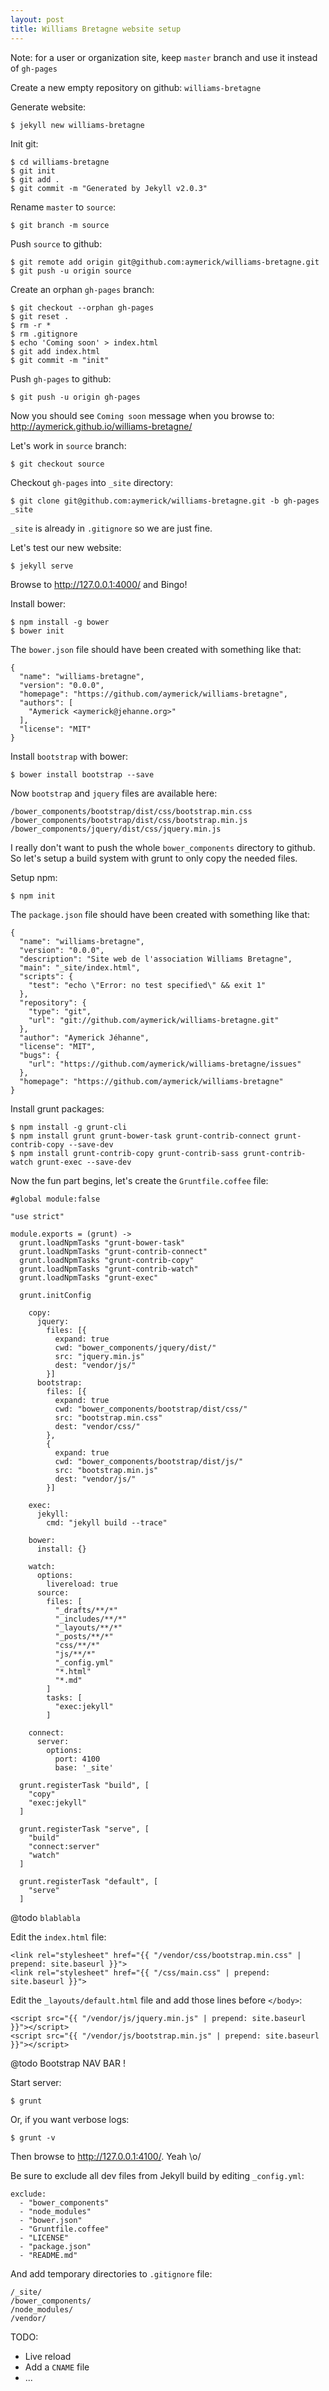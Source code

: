 ```yaml
---
layout: post
title: Williams Bretagne website setup
---
```


Note: for a user or organization site, keep `master` branch and use it instead of `gh-pages`

Create a new empty repository on github: `williams-bretagne`

Generate website:

    $ jekyll new williams-bretagne

Init git:

    $ cd williams-bretagne
    $ git init
    $ git add .
    $ git commit -m "Generated by Jekyll v2.0.3"

Rename `master` to `source`:

    $ git branch -m source

Push `source` to github:

    $ git remote add origin git@github.com:aymerick/williams-bretagne.git
    $ git push -u origin source

Create an orphan `gh-pages` branch:

    $ git checkout --orphan gh-pages
    $ git reset .
    $ rm -r *
    $ rm .gitignore
    $ echo 'Coming soon' > index.html
    $ git add index.html
    $ git commit -m "init"

Push `gh-pages` to github:

    $ git push -u origin gh-pages

Now you should see `Coming soon` message when you browse to: <http://aymerick.github.io/williams-bretagne/>

Let's work in `source` branch:

    $ git checkout source

Checkout `gh-pages` into `_site` directory:

    $ git clone git@github.com:aymerick/williams-bretagne.git -b gh-pages _site

`_site` is already in `.gitignore` so we are just fine.

Let's test our new website:

    $ jekyll serve

Browse to <http://127.0.0.1:4000/> and Bingo!

Install bower:

    $ npm install -g bower
    $ bower init

The `bower.json` file should have been created with something like that:

    {
      "name": "williams-bretagne",
      "version": "0.0.0",
      "homepage": "https://github.com/aymerick/williams-bretagne",
      "authors": [
        "Aymerick <aymerick@jehanne.org>"
      ],
      "license": "MIT"
    }

Install `bootstrap` with bower:

    $ bower install bootstrap --save

Now `bootstrap` and `jquery` files are available here:

    /bower_components/bootstrap/dist/css/bootstrap.min.css
    /bower_components/bootstrap/dist/css/bootstrap.min.js
    /bower_components/jquery/dist/css/jquery.min.js

I really don't want to push the whole `bower_components` directory to github. So let's setup a build system with grunt to only copy the needed files.

Setup npm:

    $ npm init

The `package.json` file should have been created with something like that:

    {
      "name": "williams-bretagne",
      "version": "0.0.0",
      "description": "Site web de l'association Williams Bretagne",
      "main": "_site/index.html",
      "scripts": {
        "test": "echo \"Error: no test specified\" && exit 1"
      },
      "repository": {
        "type": "git",
        "url": "git://github.com/aymerick/williams-bretagne.git"
      },
      "author": "Aymerick Jéhanne",
      "license": "MIT",
      "bugs": {
        "url": "https://github.com/aymerick/williams-bretagne/issues"
      },
      "homepage": "https://github.com/aymerick/williams-bretagne"
    }

Install grunt packages:

    $ npm install -g grunt-cli
    $ npm install grunt grunt-bower-task grunt-contrib-connect grunt-contrib-copy --save-dev
    $ npm install grunt-contrib-copy grunt-contrib-sass grunt-contrib-watch grunt-exec --save-dev

Now the fun part begins, let's create the `Gruntfile.coffee` file:

    #global module:false

    "use strict"

    module.exports = (grunt) ->
      grunt.loadNpmTasks "grunt-bower-task"
      grunt.loadNpmTasks "grunt-contrib-connect"
      grunt.loadNpmTasks "grunt-contrib-copy"
      grunt.loadNpmTasks "grunt-contrib-watch"
      grunt.loadNpmTasks "grunt-exec"

      grunt.initConfig

        copy:
          jquery:
            files: [{
              expand: true
              cwd: "bower_components/jquery/dist/"
              src: "jquery.min.js"
              dest: "vendor/js/"
            }]
          bootstrap:
            files: [{
              expand: true
              cwd: "bower_components/bootstrap/dist/css/"
              src: "bootstrap.min.css"
              dest: "vendor/css/"
            },
            {
              expand: true
              cwd: "bower_components/bootstrap/dist/js/"
              src: "bootstrap.min.js"
              dest: "vendor/js/"
            }]

        exec:
          jekyll:
            cmd: "jekyll build --trace"

        bower:
          install: {}

        watch:
          options:
            livereload: true
          source:
            files: [
              "_drafts/**/*"
              "_includes/**/*"
              "_layouts/**/*"
              "_posts/**/*"
              "css/**/*"
              "js/**/*"
              "_config.yml"
              "*.html"
              "*.md"
            ]
            tasks: [
              "exec:jekyll"
            ]

        connect:
          server:
            options:
              port: 4100
              base: '_site'

      grunt.registerTask "build", [
        "copy"
        "exec:jekyll"
      ]

      grunt.registerTask "serve", [
        "build"
        "connect:server"
        "watch"
      ]

      grunt.registerTask "default", [
        "serve"
      ]

@todo `blablabla`

Edit the `index.html` file:

    <link rel="stylesheet" href="{{ "/vendor/css/bootstrap.min.css" | prepend: site.baseurl }}">
    <link rel="stylesheet" href="{{ "/css/main.css" | prepend: site.baseurl }}">

Edit the `_layouts/default.html` file and add those lines before `</body>`:

    <script src="{{ "/vendor/js/jquery.min.js" | prepend: site.baseurl }}"></script>
    <script src="{{ "/vendor/js/bootstrap.min.js" | prepend: site.baseurl }}"></script>

@todo Bootstrap NAV BAR !

Start server:

    $ grunt

Or, if you want verbose logs:

    $ grunt -v

Then browse to <http://127.0.0.1:4100/>. Yeah \o/

Be sure to exclude all dev files from Jekyll build by editing `_config.yml`:

    exclude:
      - "bower_components"
      - "node_modules"
      - "bower.json"
      - "Gruntfile.coffee"
      - "LICENSE"
      - "package.json"
      - "README.md"

And add temporary directories to `.gitignore` file:

    /_site/
    /bower_components/
    /node_modules/
    /vendor/

TODO:

  - Live reload
  - Add a `CNAME` file
  - ...
